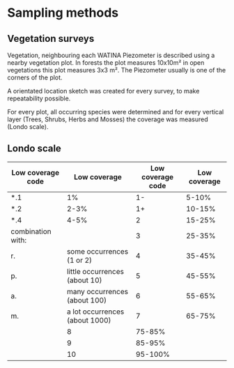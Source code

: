 # Sampling methods

## Vegetation surveys

Vegetation, neighbouring each WATINA Piezometer is described using a nearby vegetation plot. In forests the plot measures 10x10m² in open vegetations this plot measures 3x3 m². The Piezometer usually is one of the corners of the plot.

A orientated location sketch was created for every survey, to make repeatability possible. 

For every plot, all occurring species were determined and for every vertical layer (Trees, Shrubs, Herbs and Mosses) the coverage was measured (Londo scale).

## Londo scale

Low coverage code | Low coverage | Low coverage code| Low coverage
--- | --- | --- | ---
*.1 | 1% | 1- | 5-10%
*.2 | 2-3% | 1+ | 10-15%
*.4 | 4-5% | 2 | 15-25%
combination with: ||	3	|25-35%
r. | some occurrences (1 or 2) | 4 | 35-45%
p. | little occurrences (about 10) | 5 | 45-55%
a. | many occurrences (about 100) | 6 | 55-65%
m. | a lot occurrences (about 1000) | 7 | 65-75%
 | | 8 | 75-85%
 | | 9 | 85-95%
 | | 10 | 95-100%





 






